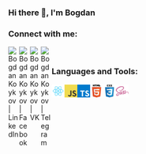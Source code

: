### Hi there 👋, I'm Bogdan

### Connect with me:

[<img align="left" alt="BogdanKoykov | LinkedIn" width="22px" src="https://cdn.jsdelivr.net/npm/simple-icons@v3/icons/linkedin.svg" />](https://www.linkedin.com/in/bogdan-koykov-015716225/)
[<img align="left" alt="BogdanKoykov | Facebook" width="22px" src="https://cdn.jsdelivr.net/npm/simple-icons@3.13.0/icons/facebook.svg" />](https://www.facebook.com/bogdan.koykov.7)
[<img align="left" alt="BogdanKoykov | VK" width="22px" src="https://cdn.jsdelivr.net/npm/simple-icons@v3/icons/vk.svg" />](https://vk.com/bodzio1)
[<img align="left" alt="BogdanKoykov | Telegram" width="22px" src="https://cdn.jsdelivr.net/npm/simple-icons@3.13.0/icons/telegram.svg" />](https://t.me/Bliqu1)


<br />

### Languages and Tools:

<img align="left" alt="React" width="26px" src="https://raw.githubusercontent.com/github/explore/80688e429a7d4ef2fca1e82350fe8e3517d3494d/topics/react/react.png" />
<img align="left" alt="JavaScript" width="26px" src="https://raw.githubusercontent.com/github/explore/80688e429a7d4ef2fca1e82350fe8e3517d3494d/topics/javascript/javascript.png" />
<img align="left" alt="TypeScript" width="26px" src="https://raw.githubusercontent.com/github/explore/80688e429a7d4ef2fca1e82350fe8e3517d3494d/topics/typescript/typescript.png" />
<img align="left" alt="HTML5" width="26px" src="https://raw.githubusercontent.com/github/explore/80688e429a7d4ef2fca1e82350fe8e3517d3494d/topics/html/html.png" />
<img align="left" alt="CSS3" width="26px" src="https://raw.githubusercontent.com/github/explore/80688e429a7d4ef2fca1e82350fe8e3517d3494d/topics/css/css.png" />
<img align="left" alt="Sass" width="26px" src="https://raw.githubusercontent.com/github/explore/80688e429a7d4ef2fca1e82350fe8e3517d3494d/topics/sass/sass.png" />

<br />
